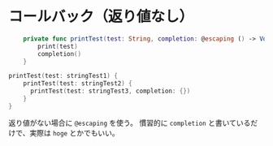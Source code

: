 # コールバック（返り値なし）

```swift
    private func printTest(test: String, completion: @escaping () -> Void) { 
        print(test)
        completion()
    }
```

```swift
printTest(test: stringTest1) {
    printTest(test: stringTest2) {
      printTest(test: stringTest3, completion: {})
    }
}
```

返り値がない場合に `@escaping` を使う。
慣習的に `completion` と書いているだけで、実際は `hoge` とかでもいい。

